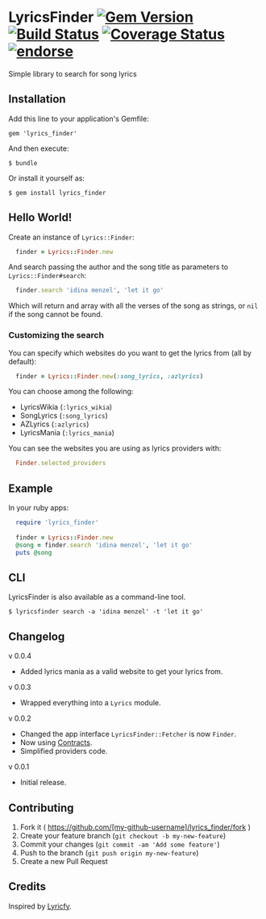 # LyricsFinder [![Gem Version](https://badge.fury.io/rb/lyrics_finder.svg)](http://badge.fury.io/rb/lyrics_finder) [![Build Status](https://travis-ci.org/dnlR/lyrics_finder.svg?branch=master)](https://travis-ci.org/dnlR/lyrics_finder) [![Coverage Status](https://img.shields.io/coveralls/dnlR/lyrics_finder.svg)](https://coveralls.io/r/dnlR/lyrics_finder?branch=master) [![endorse](https://api.coderwall.com/dnlr/endorsecount.png)](https://coderwall.com/dnlr)

Simple library to search for song lyrics 

## Installation

Add this line to your application's Gemfile:

    gem 'lyrics_finder'

And then execute:

    $ bundle

Or install it yourself as:

    $ gem install lyrics_finder

## Hello World!

Create an instance of `Lyrics::Finder`:

```ruby
  finder = Lyrics::Finder.new
```

And search passing the author and the song title as parameters to `Lyrics::Finder#search`:

```ruby
  finder.search 'idina menzel', 'let it go'
```
Which will return and array with all the verses of the song as strings, or `nil` if the song cannot be found.

### Customizing the search

You can specify which websites do you want to get the lyrics from (all by default):

```ruby
  finder = Lyrics::Finder.new(:song_lyrics, :azlyrics)
```

You can choose among the following:

- LyricsWikia (`:lyrics_wikia`)
- SongLyrics (`:song_lyrics`)
- AZLyrics (`:azlyrics`)
- LyricsMania (`:lyrics_mania`)

You can see the websites you are using as lyrics providers with:

```ruby
  Finder.selected_providers
```

## Example

In your ruby apps:
```ruby
  require 'lyrics_finder'
  
  finder = Lyrics::Finder.new
  @song = finder.search 'idina menzel', 'let it go'
  puts @song
```
    
## CLI

LyricsFinder is also available as a command-line tool.

    $ lyricsfinder search -a 'idina menzel' -t 'let it go'

## Changelog

v 0.0.4

- Added lyrics mania as a valid website to get your lyrics from.

v 0.0.3

- Wrapped everything into a `Lyrics` module.

v 0.0.2

- Changed the app interface `LyricsFinder::Fetcher` is now `Finder`.
- Now using [Contracts](https://github.com/egonSchiele/contracts.ruby).
- Simplified providers code.

v 0.0.1

- Initial release.

## Contributing

1. Fork it ( https://github.com/[my-github-username]/lyrics_finder/fork )
2. Create your feature branch (`git checkout -b my-new-feature`)
3. Commit your changes (`git commit -am 'Add some feature'`)
4. Push to the branch (`git push origin my-new-feature`)
5. Create a new Pull Request

## Credits

Inspired by [Lyricfy](https://github.com/javichito/Lyricfy).